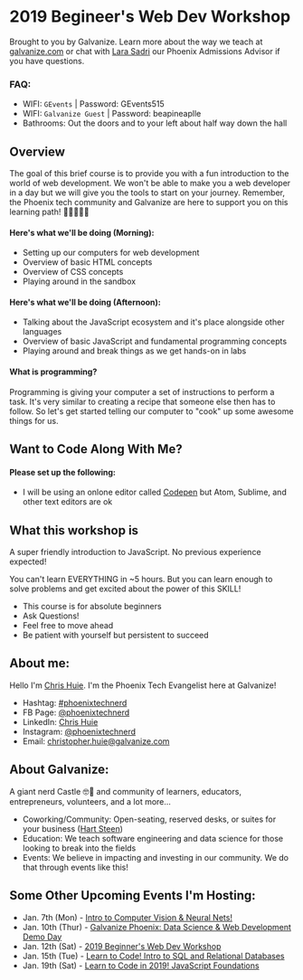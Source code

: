 # 2019 Begineer's Web Dev Workshop

Brought to you by Galvanize. Learn more about the way we teach at [galvanize.com](http://galvanize.com) 
or chat with [Lara Sadri](mailto:lara.sadri@galvanize.com) our Phoenix Admissions Advisor if you have questions.


### FAQ: 

- WIFI: `GEvents` | Password: GEvents515
- WIFI: `Galvanize Guest` | Password: beapineaplle
- Bathrooms: Out the doors and to your left about half way down the hall


## Overview
The goal of this brief course is to provide you with a fun introduction to the world of web development. We won't be able to make you a web developer in a day but we will give you the tools to start on your journey. Remember, the Phoenix tech community and Galvanize are here to support you on this learning path! 👩‍💻🌵👨‍💻


#### Here's what we'll be doing (Morning):
* Setting up our computers for web development
* Overview of basic HTML concepts
* Overview of CSS concepts
* Playing around in the sandbox


#### Here's what we'll be doing (Afternoon):
* Talking about the JavaScript ecosystem and it's place alongside other languages
* Overview of basic JavaScript and fundamental programming concepts
* Playing around and break things as we get hands-on in labs


#### What is programming?
Programming is giving your computer a set of instructions to perform a task. 
It's very similar to creating a recipe that someone else then has to follow.
So let's get started telling our computer to "cook" up some awesome things for us.


## Want to Code Along With Me?


#### Please set up the following:

* I will be using an onlone editor called [Codepen](https://codepen.io/) but Atom, Sublime, and other text editors are ok



## What this workshop is

A super friendly introduction to JavaScript. No previous experience expected! 

You can't learn EVERYTHING in ~5 hours. But you can learn enough to solve problems and get excited about
the power of this SKILL!

- This course is for absolute beginners
- Ask Questions!
- Feel free to move ahead
- Be patient with yourself but persistent to succeed


## About me:
Hello I'm [Chris Huie](https://www.facebook.com/chris.huie.14). I'm the Phoenix Tech Evangelist here at Galvanize!

- Hashtag: [#phoenixtechnerd](https://www.linkedin.com/feed/hashtag/phoenixtechnerd/)
- FB Page: [@phoenixtechnerd](https://www.facebook.com/phoenixtechnerd)
- LinkedIn: [Chris Huie](https://www.linkedin.com/in/phoenixtechnerd/) 
- Instagram: [@phoenixtechnerd](https://www.instagram.com/phoenixtechnerd)
- Email: [christopher.huie@galvanize.com](mailto:christopher.huie@galvanize.com)


## About Galvanize:
A giant nerd Castle 🤓🏰 and community of learners, educators, entrepreneurs, volunteers, and a lot more...
  - Coworking/Community: Open-seating, reserved desks, or suites for your business ([Hart Steen](hart.steen@galvanize.com))
  - Education: We teach software engineering and data science for those looking to break into the fields
  - Events: We believe in impacting and investing in our community. We do that through events like this!
  

## Some Other Upcoming Events I'm Hosting:
- Jan. 7th (Mon) - [Intro to Computer Vision & Neural Nets!](https://www.eventbrite.com/e/intro-to-computer-vision-neural-nets-tickets-53659298406)
- Jan. 10th (Thur) - [Galvanize Phoenix: Data Science & Web Development Demo Day](https://www.eventbrite.com/e/galvanize-phoenix-data-science-web-development-demo-day-tickets-53856786097)
- Jan. 12th (Sat) - [2019 Beginner's Web Dev Workshop](https://www.eventbrite.com/e/2019-beginners-web-dev-workshop-tickets-53953049022)
- Jan. 15th (Tue) - [Learn to Code! Intro to SQL and Relational Databases](https://www.eventbrite.com/e/learn-to-code-intro-to-sql-and-relational-databases-tickets-54216286372)
- Jan. 19th (Sat) - [Learn to Code in 2019! JavaScript Foundations](https://www.eventbrite.com/e/learn-to-code-in-2019-javascript-foundations-tickets-54285590663)

